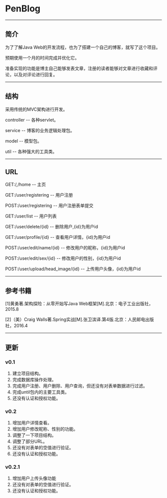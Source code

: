 # PenBlog

*****

## 简介
  为了了解Java Web的开发流程，也为了搭建一个自己的博客，就写了这个项目。

  预期使用一个月的时间完成并优化它。

  准备实现的功能是博主自己能够发表文章，注册的读者能够对文章进行收藏和评论，以及对评论进行回复。

***

## 结构
  采用传统的MVC架构进行开发。

  controller -- 各种servlet。

  service -- 博客的业务逻辑处理包。

  model -- 模型包。

  util -- 各种强大的工具类。

***

## URL
  GET:/,/home -- 主页


  GET:/user/registering -- 用户注册

  POST:/user/registering -- 用户注册表单提交

  GET:/user/list -- 用户列表

  GET:/user/delete/{id} -- 删除用户,{id}为用户id
  
  GET:/user/profile/{id} -- 查看用户详情，{id}为用户id
  
  POST:/user/edit/name/{id} -- 修改用户的昵称，{id}为用户id
  
  POST:/user/edit/sex/{id} -- 修改用户的性别，{id}为用户id
  
  POST:/user/upload/head_image/{id} -- 上传用户头像，{id}为用户id

***

## 参考书籍
  [1]黄勇著.架构探险：从零开始写Java Web框架[M].北京：电子工业出版社，2015.8

  [2]（美）Craig Walls著.Spring实战[M].张卫滨译.第4版.北京：人民邮电出版社，2016.4

***

## 更新
### v0.1
  1. 建立项目结构。
  2. 完成数据库操作处理。
  3. 完成用户注册、用户删除、用户查询，但还没有对表单数据进行过滤。
  4. 完成until包内的主要工具类。
  5. 还没有认证和授权功能。

### v0.2
  1. 增加用户详情查看。
  2. 增加用户修改昵称、性别的功能。
  3. 调整了一下项目结构。
  4. 调整了部分URL。
  5. 还没有对表单的空值进行验证。
  6. 还没有认证和授权功能。
  
### v0.2.1
  1. 增加用户上传头像功能
  2. 还没有对表单的空值进行验证。
  3. 还没有认证和授权功能。
